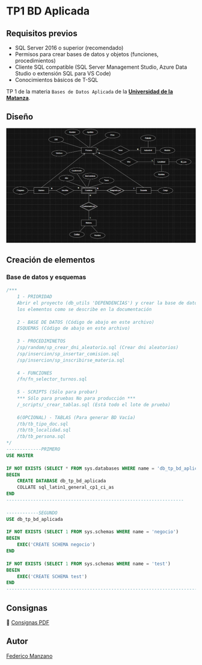 
# TP1 BD Aplicada

## Requisitos previos

- SQL Server 2016 o superior (recomendado)
- Permisos para crear bases de datos y objetos (funciones, procedimientos)
- Cliente SQL compatible (SQL Server Management Studio, Azure Data Studio o extensión SQL para VS Code)
- Conocimientos básicos de T-SQL

TP 1 de la materia ```Bases de Datos Aplicada``` de la <b> [Universidad de la Matanza](https://www.unlam.edu.ar)</b>.

## Diseño

![Diseño DER](/tp1_bd_aplicada/mod/DER.png)

## Creación de elementos

### Base de datos y esquemas

```SQL
/***
    1 - PRIORIDAD
    Abrir el proyecto (db_utils 'DEPENDENCIAS') y crear la base de datos con todos 
    los elementos como se describe en la documentación

    2 - BASE DE DATOS (Código de abajo en este archivo)
    ESQUEMAS (Código de abajo en este archivo)

    3 - PROCEDIMINETOS
    /sp/random/sp_crear_dni_aleatorio.sql (Crear dni aleatorios)
    /sp/insercion/sp_insertar_comision.sql
    /sp/insercion/sp_inscribirse_materia.sql

    4 - FUNCIONES
    /fn/fn_selector_turnos.sql

    5 - SCRIPTS (Sólo para probar)
    *** Sólo para pruebas No para producción ***
    /_scripts/_crear_tablas.sql (Está todo el lote de prueba)

    6(OPCIONAL) - TABLAS (Para generar BD Vacía)
    /tb/tb_tipo_doc.sql
    /tb/tb_localidad.sql
    /tb/tb_persona.sql
*/
-------------PRIMERO
USE MASTER

IF NOT EXISTS (SELECT * FROM sys.databases WHERE name = 'db_tp_bd_aplicada')
BEGIN 
    CREATE DATABASE db_tp_bd_aplicada
    COLLATE sql_latin1_general_cp1_ci_as
END
------------------------------------------------------------------

------------SEGUNDO
USE db_tp_bd_aplicada

IF NOT EXISTS (SELECT 1 FROM sys.schemas WHERE name = 'negocio')
BEGIN 
    EXEC('CREATE SCHEMA negocio')
END

IF NOT EXISTS (SELECT 1 FROM sys.schemas WHERE name = 'test')
BEGIN 
    EXEC('CREATE SCHEMA test')
END
---------------------------------------------------------------------------------
```

## Consignas

:green_book: [Consignas PDF](/tp1_bd_aplicada/req/Unidad-1---TP_1.pdf)

## Autor
[Federico Manzano](https://github.com/FedeManzano)
